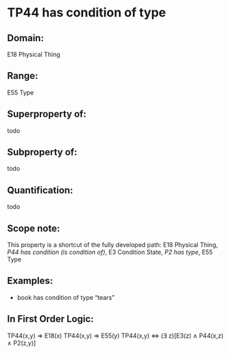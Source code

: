 # TP44 has condition of type

## Domain: 

E18 Physical Thing

## Range: 

E55 Type

## Superproperty of: 

todo

## Subproperty of: 

todo

## Quantification: 

todo

## Scope note: 

This property is a shortcut of the fully developed path: E18 Physical Thing, _P44 has condition (is condition of)_, E3 Condition State, _P2 has type_, E55 Type

## Examples: 

* book has condition of type “tears”

## In First Order Logic: 

TP44(x,y) ⇒ E18(x)
TP44(x,y) ⇒ E55(y)
TP44(x,y) ⇔ (∃ z)[E3(z) ∧ P44(x,z) ∧ P2(z,y)]


